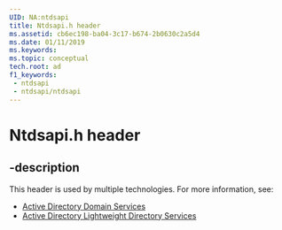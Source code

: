 ```yaml
---
UID: NA:ntdsapi
title: Ntdsapi.h header
ms.assetid: cb6ec198-ba04-3c17-b674-2b0630c2a5d4
ms.date: 01/11/2019
ms.keywords: 
ms.topic: conceptual
tech.root: ad
f1_keywords:
 - ntdsapi
 - ntdsapi/ntdsapi
---
```


# Ntdsapi.h header


## -description

This header is used by multiple technologies. For more information, see:

- [Active Directory Domain Services](../_ad/index.md)
- [Active Directory Lightweight Directory Services](../_adam/index.md)

